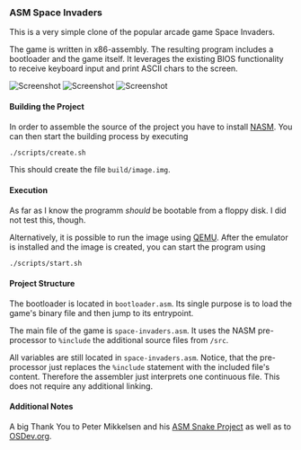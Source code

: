 ### ASM Space Invaders

This is a very simple clone of the popular arcade game Space Invaders.

The game is written in x86-assembly. The resulting program includes a bootloader and the game itself.
It leverages the existing BIOS functionality to receive keyboard input and print ASCII chars to the screen.

![Screenshot](https://cloud.githubusercontent.com/assets/9663231/22428356/03a23148-e707-11e6-9909-6ec9db57325a.png)
![Screenshot](https://cloud.githubusercontent.com/assets/9663231/22428754/85eb2488-e708-11e6-8377-adb2d4827a90.png)
![Screenshot](https://cloud.githubusercontent.com/assets/9663231/22428350/0041ae16-e707-11e6-9845-aa35266ca5c3.png)

#### Building the Project
In order to assemble the source of the project you have to install [NASM](http://www.nasm.us/).
You can then start the building process by executing

```bash
./scripts/create.sh
```

This should create the file `build/image.img`.

#### Execution
As far as I know the programm *should* be bootable from a floppy disk. I did not test this, though.

Alternatively, it is possible to run the image using [QEMU](http://wiki.qemu.org/Main_Page).
After the emulator is installed and the image is created, you can start the program using

```bash
./scripts/start.sh
```

#### Project Structure
The bootloader is located in `bootloader.asm`. Its single purpose is to load the game's binary file
and then jump to its entrypoint.

The main file of the game is `space-invaders.asm`. It uses the NASM pre-processor to `%include` the additional
source files from `/src`.

All variables are still located in `space-invaders.asm`. Notice, that the pre-processor just replaces the `%include` statement with
the included file's content. Therefore the assembler just interprets one continuous file. This does not require any
additional linking.

#### Additional Notes
A big Thank You to Peter Mikkelsen and his [ASM Snake Project](https://gitlab.com/pmikkelsen/asm_snake) as well as to 
[OSDev.org](http://wiki.osdev.org/Main_Page).
